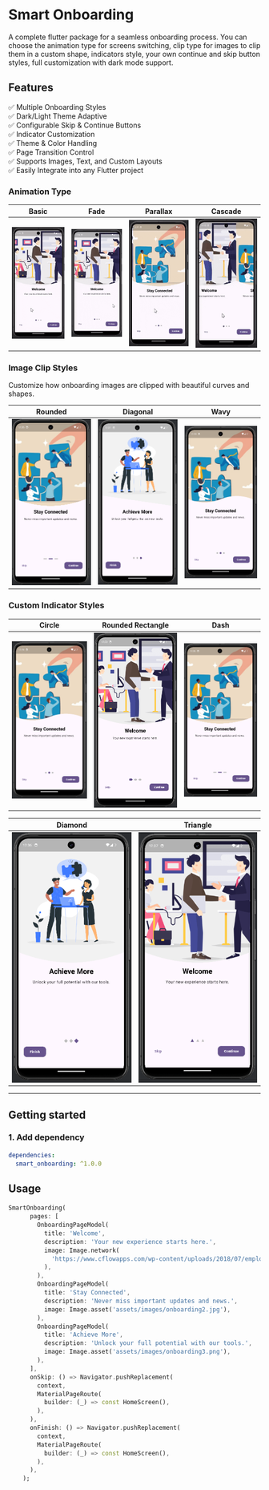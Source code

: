 
# Smart Onboarding
A complete flutter package for a seamless onboarding process. You can choose the animation type for screens switching, clip type for images to clip them in a custom shape, indicators style, your own continue and skip button styles, full customization with dark mode support.

## Features

✅ Multiple Onboarding Styles  
✅ Dark/Light Theme Adaptive  
✅ Configurable Skip & Continue Buttons  
✅ Indicator Customization  
✅ Theme & Color Handling  
✅ Page Transition Control  
✅ Supports Images, Text, and Custom Layouts  
✅ Easily Integrate into any Flutter project

### Animation Type
|                                                    Basic                                                    |                                                   Fade                                                    |                                                     Parallax                                                      |                                                     Cascade                                                     |
|:-----------------------------------------------------------------------------------------------------------:|:---------------------------------------------------------------------------------------------------------:|:-----------------------------------------------------------------------------------------------------------------:|:---------------------------------------------------------------------------------------------------------------:|
| ![Basic](https://raw.githubusercontent.com/ShifaSaleem/smart_onboarding/master/images/onboarding_basic.gif) | ![Fade](https://raw.githubusercontent.com/ShifaSaleem/smart_onboarding/master/images/onboarding_fade.gif) | ![Parallax](https://raw.githubusercontent.com/ShifaSaleem/smart_onboarding/master/images/onboarding_parallax.gif) | ![Cascade](https://raw.githubusercontent.com/ShifaSaleem/smart_onboarding/master/images/onboarding_cascade.gif) |

### Image Clip Styles

Customize how onboarding images are clipped with beautiful curves and shapes.

|                                                        Rounded                                                         |                                                        Diagonal                                                        |                                                      Wavy                                                      |
|:----------------------------------------------------------------------------------------------------------------------:|:----------------------------------------------------------------------------------------------------------------------:|:--------------------------------------------------------------------------------------------------------------:|
| ![Rounded](https://raw.githubusercontent.com/ShifaSaleem/smart_onboarding/master/images/onboarding_indicator_dash.png) | ![Diagonal](https://raw.githubusercontent.com/ShifaSaleem/smart_onboarding/master/images/onboarding_clip_diagonal.png) | ![Wavy](https://raw.githubusercontent.com/ShifaSaleem/smart_onboarding/master/images/onboarding_clip_wavy.png) |

### Custom Indicator Styles

|                                                      Circle                                                      |                                                               Rounded Rectangle                                                               |                                                        Dash                                                         |
|:----------------------------------------------------------------------------------------------------------------:|:---------------------------------------------------------------------------------------------------------------------------------------------:|:-------------------------------------------------------------------------------------------------------------------:|
| ![Circle](https://raw.githubusercontent.com/ShifaSaleem/smart_onboarding/master/images/onboarding_clip_wavy.png) | ![Rounded Rectangle](https://raw.githubusercontent.com/ShifaSaleem/smart_onboarding/master/images/onboarding_indicator_rounded_rectangle.png) | ![Dash](https://raw.githubusercontent.com/ShifaSaleem/smart_onboarding/master/images/onboarding_indicator_dash.png) | 

|                                                          Diamond                                                          |                                                          Triangle                                                           | 
|:-------------------------------------------------------------------------------------------------------------------------:|:---------------------------------------------------------------------------------------------------------------------------:|
| ![Diamond](https://raw.githubusercontent.com/ShifaSaleem/smart_onboarding/master/images/onboarding_indicator_diamond.png) | ![Triangle](https://raw.githubusercontent.com/ShifaSaleem/smart_onboarding/master/images/onboarding_indicator_triangle.png) |

---

## Getting started

### 1. Add dependency

```yaml
dependencies:
  smart_onboarding: ^1.0.0
```

## Usage

```dart
SmartOnboarding(
      pages: [
        OnboardingPageModel(
          title: 'Welcome',
          description: 'Your new experience starts here.',
          image: Image.network(
            'https://www.cflowapps.com/wp-content/uploads/2018/07/employee-onboarding-process-flow.png',
          ),
        ),
        OnboardingPageModel(
          title: 'Stay Connected',
          description: 'Never miss important updates and news.',
          image: Image.asset('assets/images/onboarding2.jpg'),
        ),
        OnboardingPageModel(
          title: 'Achieve More',
          description: 'Unlock your full potential with our tools.',
          image: Image.asset('assets/images/onboarding3.png'),
        ),
      ],
      onSkip: () => Navigator.pushReplacement(
        context,
        MaterialPageRoute(
          builder: (_) => const HomeScreen(),
        ),
      ),
      onFinish: () => Navigator.pushReplacement(
        context,
        MaterialPageRoute(
          builder: (_) => const HomeScreen(),
        ),
      ),
    );

```
